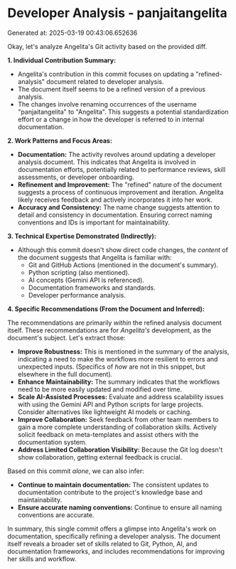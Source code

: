 # Developer Analysis - panjaitangelita
Generated at: 2025-03-19 00:43:06.652636

Okay, let's analyze Angelita's Git activity based on the provided diff.

**1. Individual Contribution Summary:**

*   Angelita's contribution in this commit focuses on updating a "refined-analysis" document related to developer analysis.
*   The document itself seems to be a refined version of a previous analysis.
*   The changes involve renaming occurrences of the username "panjaitangelita" to "Angelita". This suggests a potential standardization effort or a change in how the developer is referred to in internal documentation.

**2. Work Patterns and Focus Areas:**

*   **Documentation:** The activity revolves around updating a developer analysis document. This indicates that Angelita is involved in documentation efforts, potentially related to performance reviews, skill assessments, or developer onboarding.
*   **Refinement and Improvement:** The "refined" nature of the document suggests a process of continuous improvement and iteration. Angelita likely receives feedback and actively incorporates it into her work.
*   **Accuracy and Consistency:** The name change suggests attention to detail and consistency in documentation.  Ensuring correct naming conventions and IDs is important for maintainability.

**3. Technical Expertise Demonstrated (Indirectly):**

*   Although this commit doesn't show direct code changes, the *content* of the document suggests that Angelita is familiar with:
    *   Git and GitHub Actions (mentioned in the document's summary).
    *   Python scripting (also mentioned).
    *   AI concepts (Gemini API is referenced).
    *   Documentation frameworks and standards.
    *   Developer performance analysis.

**4. Specific Recommendations (From the Document and Inferred):**

The recommendations are primarily *within* the refined analysis document itself. These recommendations are for *Angelita's* development, as the document's subject. Let's extract those:

*   **Improve Robustness:** This is mentioned in the summary of the analysis, indicating a need to make the workflows more resilient to errors and unexpected inputs.  (Specifics of *how* are not in this snippet, but elsewhere in the full document).
*   **Enhance Maintainability:** The summary indicates that the workflows need to be more easily updated and modified over time.
*   **Scale AI-Assisted Processes:** Evaluate and address scalability issues with using the Gemini API and Python scripts for large projects. Consider alternatives like lightweight AI models or caching.
*   **Improve Collaboration:** Seek feedback from other team members to gain a more complete understanding of collaboration skills. Actively solicit feedback on meta-templates and assist others with the documentation system.
*   **Address Limited Collaboration Visibility:** Because the Git log doesn't show collaboration, getting external feedback is crucial.

Based on this commit *alone*, we can also infer:

*   **Continue to maintain documentation:** The consistent updates to documentation contribute to the project's knowledge base and maintainability.
*   **Ensure accurate naming conventions:** Continue to ensure all naming conventions are accurate.

In summary, this single commit offers a glimpse into Angelita's work on documentation, specifically refining a developer analysis. The document itself reveals a broader set of skills related to Git, Python, AI, and documentation frameworks, and includes recommendations for improving her skills and workflow.
